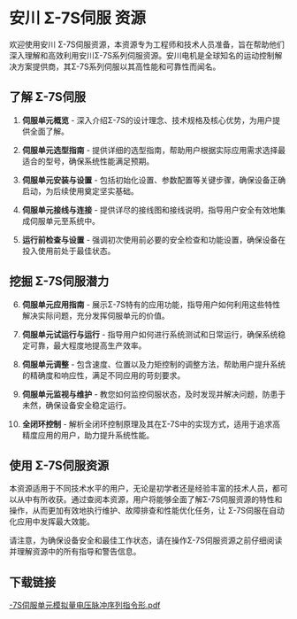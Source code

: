 # 安川 Σ-7S伺服 资源

欢迎使用安川 Σ-7S伺服资源，本资源专为工程师和技术人员准备，旨在帮助他们深入理解和高效利用安川Σ-7S系列伺服资源。安川电机是全球知名的运动控制解决方案提供商，其Σ-7S系列伺服以其高性能和可靠性而闻名。

## 了解 Σ-7S伺服

1. **伺服单元概览** - 深入介绍Σ-7S的设计理念、技术规格及核心优势，为用户提供全面了解。

2. **伺服单元选型指南** - 提供详细的选型指南，帮助用户根据实际应用需求选择最适合的型号，确保系统性能满足预期。

3. **伺服单元安装与设置** - 包括初始化设置、参数配置等关键步骤，确保设备正确启动，为后续使用奠定坚实基础。

4. **伺服单元接线与连接** - 提供详尽的接线图和接线说明，指导用户安全有效地集成伺服单元至系统中。

5. **运行前检查与设置** - 强调初次使用前必要的安全检查和功能设置，确保设备在投入使用前处于最佳状态。

## 挖掘 Σ-7S伺服潜力

6. **伺服单元应用指南** - 展示Σ-7S特有的应用功能，指导用户如何利用这些特性解决实际问题，充分发挥伺服单元的价值。

7. **伺服单元试运行与运行** - 指导用户如何进行系统测试和日常运行，确保系统稳定可靠，最大程度地提高生产效率。

8. **伺服单元调整** - 包含速度、位置以及力矩控制的调整方法，帮助用户提升系统的精确度和响应性，满足不同应用的苛刻要求。

9. **伺服单元监视与维护** - 教您如何监控伺服状态，及时发现并解决问题，防患于未然，确保设备安全稳定运行。

10. **全闭环控制** - 解析全闭环控制原理及其在Σ-7S中的实现方式，适用于追求高精度应用的用户，助力提升系统性能。

## 使用 Σ-7S伺服资源

本资源适用于不同技术水平的用户，无论是初学者还是经验丰富的技术人员，都可以从中有所收获。通过查阅本资源，用户将能够全面了解Σ-7S伺服资源的特性和操作，从而更加有效地执行维护、故障排查和性能优化任务，让 Σ-7S伺服在自动化应用中发挥最大效能。

请注意，为确保设备安全和最佳工作状态，请在操作Σ-7S伺服资源之前仔细阅读并理解资源中的所有指导和警告信息。

## 下载链接

[-7S伺服单元模拟量电压脉冲序列指令形.pdf](https://pan.quark.cn/s/606e3014e023)
